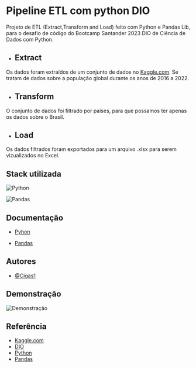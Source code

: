 
# Pipeline ETL com python DIO

Projeto de ETL (Extract,Transform and Load) feito com Python e Pandas Lib, para o desafio de código do Bootcamp Santander 2023 DIO de Ciência de Dados com Python.

- ## Extract 
Os dados foram extraídos de um conjunto de dados no [Kaggle.com](https://www.kaggle.com/datasets/alitaqi000/global-population-trends2016-2022). Se tratam de dados sobre a população global durante os anos de 2016 a 2022.

- ## Transform
O conjunto de dados foi filtrado por países, para que possamos ter apenas os dados sobre o Brasil.

- ## Load
Os dados filtrados foram exportados para um arquivo .xlsx para serem vizualizados no Excel.
## Stack utilizada
![Python](https://img.shields.io/badge/Python%20-%20green
)

![Pandas](https://img.shields.io/badge/Pandas%20-%20violet
)


## Documentação

- [Pyhon](https://docs.python.org/pt-br/3/)

- [Pandas](https://pandas.pydata.org/docs/)
## Autores

- [@Cigas1](https://www.github.com/Cigas1)


## Demonstração

![Demonstração](https://gifyu.com/image/S43lQ)

## Referência

 - [Kaggle.com](https://www.kaggle.com/)
 - [DIO](https://www.dio.me/)
 - [Python](https://python.org.br/)
- [Pandas](https://pandas.pydata.org/docs/)
